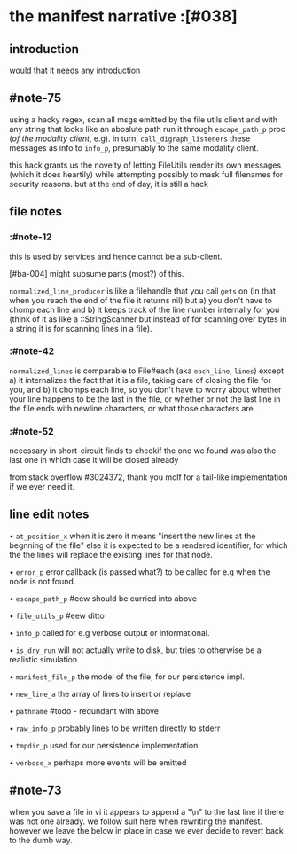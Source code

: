 # the manifest narrative :[#038]

## introduction

would that it needs any introduction



## #note-75

using a hacky regex, scan all msgs emitted by the file utils client and with
any string that looks like an aboslute path run it through `escape_path_p`
proc (*of the modality client*, e.g). in turn, `call_digraph_listeners`
these messages as info to `info_p`, presumably to the same modality client.

this hack grants us the novelty of letting FileUtils render its own messages
(which it does heartily) while attempting possibly to mask full filenames for
security reasons. but at the end of day, it is still a hack




## file notes

### :#note-12

this is used by services and hence cannot be a sub-client.

[#ba-004] might subsume parts (most?) of this.

`normalized_line_producer` is like a filehandle that you call `gets` on
(in that when you reach the end of the file it returns nil) but a) you
don't have to chomp each line and b) it keeps track of the line number
internally for you (think of it as like a ::StringScanner but instead of
for scanning over bytes in a string it is for scanning lines in a file).



### :#note-42

`normalized_lines` is comparable to File#each (aka `each_line`, `lines`)
except a) it internalizes the fact that it is a file, taking care of
closing the file for you, and b) it chomps each line, so you don't have
to worry about whether your line happens to be the last in the file,
or whether or not the last line in the file ends with newline characters,
or what those characters are.



### :#note-52

necessary in short-circuit finds to checkif the one we found was also the
last one in which case it will be closed already


from stack overflow #3024372, thank you molf for a tail-like
implementation if we ever need it.




## line edit notes

• `at_position_x`  when it is zero it means "insert the new lines at
                   the begnning of the file" else it is expected to be a
   rendered identifier, for which the the lines will replace the existing
   lines for that node.


• `error_p`  error callback (is passed what?) to be called for e.g when
             the node is not found.


• `escape_path_p`  #eew should be curried into above


• `file_utils_p`  #eew ditto


• `info_p`  called for e.g verbose output or informational.


• `is_dry_run`  will not actually write to disk, but tries to otherwise
                be a realistic simulation


• `manifest_file_p`  the model of the file, for our persistence impl.


• `new_line_a`  the array of lines to insert or replace


• `pathname`  #todo - redundant with above


• `raw_info_p` probably lines to be written directly to stderr


• `tmpdir_p`  used for our persistence implementation


• `verbose_x`  perhaps more events will be emitted



## #note-73

when you save a file in vi it appears to append a "\n" to the
last line if there was not one already. we follow suit here when
rewriting the manifest. however we leave the below in place in case
we ever decide to revert back to the dumb way.
